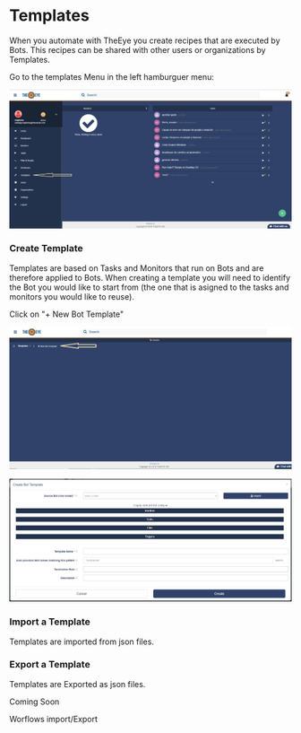 # Templates

When you automate with TheEye you create recipes that are executed by Bots. This recipes can be shared with other users or organizations by Templates.

 Go to the templates Menu in the left hamburguer menu:

![Dashboard - Hamburguer Menu](.gitbook/assets/image.png)

### Create Template

Templates are based on Tasks and Monitors that run on Bots and are therefore applied to Bots. When creating a template you will need to identify the Bot you would like to start from \(the one that is asigned to the tasks and monitors you would like to reuse\). 

Click on "+ New Bot Template"

![Templates Menu](.gitbook/assets/image%20%287%29.png)

![Templates Creation Window](.gitbook/assets/image%20%2814%29.png)

### Import a Template

Templates are imported from json files.



### Export a Template

Templates are Exported as json files.













Coming Soon

Worflows import/Export

